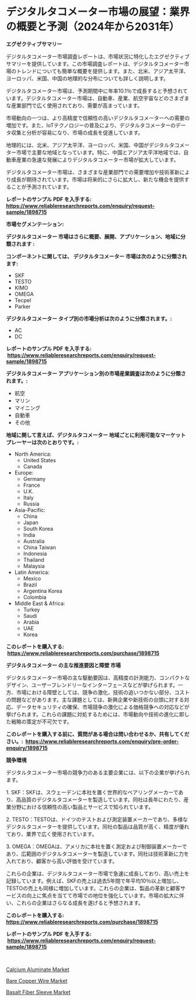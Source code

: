 <p><h1>デジタルタコメーター市場の展望：業界の概要と予測（2024年から2031年）</h1></p><p><strong>エグゼクティブサマリー</strong></p>
<p><p>デジタルタコメーター市場調査レポートは、市場状況に特化したエグゼクティブサマリーを提供しています。この市場調査レポートは、デジタルタコメーター市場のトレンドについても簡単な概要を提供します。また、北米、アジア太平洋、ヨーロッパ、米国、中国の地理的な分布についても詳しく説明します。</p><p>デジタルタコメーター市場は、予測期間中に年率10.1％で成長すると予想されています。デジタルタコメーター市場は、自動車、産業、航空宇宙などのさまざまな産業部門で広く使用されており、需要が高まっています。</p><p>市場動向の一つは、より高精度で信頼性の高いデジタルタコメーターへの需要の増加です。また、IoTテクノロジーの普及により、デジタルタコメーターのデータ収集と分析が容易になり、市場の成長を促進しています。</p><p>地理的には、北米、アジア太平洋、ヨーロッパ、米国、中国がデジタルタコメーター市場で主要な地域となっています。特に、中国とアジア太平洋地域では、自動車産業の急速な発展によりデジタルタコメーター市場が拡大しています。</p><p>デジタルタコメーター市場は、さまざまな産業部門での需要増加や技術革新により成長が期待されています。市場は将来的にさらに拡大し、新たな機会を提供することが予測されています。</p></p>
<p><strong>レポートのサンプル PDF を入手する: <a href="https://www.reliableresearchreports.com/enquiry/request-sample/1898715">https://www.reliableresearchreports.com/enquiry/request-sample/1898715</a></strong></p>
<p><strong>市場セグメンテーション:</strong></p>
<p><strong> デジタルタコメーター 市場はさらに概要、展開、アプリケーション、地域に分類されます :</strong></p>
<p><strong>コンポーネントに関しては、 デジタルタコメーター 市場は次のように分類されます: &nbsp;</strong></p>
<p><ul><li>SKF</li><li>TESTO</li><li>KIMO</li><li>OMEGA</li><li>Tecpel</li><li>Parker</li></ul></p>
<p><strong> デジタルタコメーター タイプ別の市場分析は次のように分類されます。:</strong></p>
<p><ul><li>AC</li><li>DC</li></ul></p>
<p><strong>レポートのサンプル PDF を入手する: &nbsp;<a href="https://www.reliableresearchreports.com/enquiry/request-sample/1898715">https://www.reliableresearchreports.com/enquiry/request-sample/1898715</a></strong></p>
<p><strong> デジタルタコメーター アプリケーション別の市場産業調査は次のように分類されます。:</strong></p>
<p><ul><li>航空</li><li>マリン</li><li>マイニング</li><li>自動車</li><li>その他</li></ul></p>
<p><strong>地域に関して言えば、デジタルタコメーター 地域ごとに利用可能なマーケットプレーヤーは次のとおりです。:</strong></p>
<p><ul>
    <li>
        North America:
        <ul>
            <li>United States</li>
            <li>Canada</li>
        </ul>
    </li>
    <li>
        Europe:
        <ul>
            <li>Germany</li>
            <li>France</li>
            <li>U.K.</li>
            <li>Italy</li>
            <li>Russia</li>
        </ul>
    </li>
    <li>
        Asia-Pacific:
        <ul>
            <li>China</li>
            <li>Japan</li>
            <li>South Korea</li>
            <li>India</li>
            <li>Australia</li>
            <li>China Taiwan</li>
            <li>Indonesia</li>
            <li>Thailand</li>
            <li>Malaysia</li>
        </ul>
    </li>
    <li>
        Latin America:
        <ul>
            <li>Mexico</li>
            <li>Brazil</li>
            <li>Argentina Korea</li>
            <li>Colombia</li>
        </ul>
    </li>
    <li>
        Middle East & Africa:
        <ul>
            <li>Turkey</li>
            <li>Saudi</li>
            <li>Arabia</li>
            <li>UAE</li>
            <li>Korea</li>
        </ul>
    </li>
    </ul></p>
<p><strong>このレポートを購入する: &nbsp;<a href="https://www.reliableresearchreports.com/purchase/1898715">https://www.reliableresearchreports.com/purchase/1898715</a></strong></p>
<p><strong>デジタルタコメーター の主な推進要因と障壁 市場</strong></p>
<p><p>デジタルタコメーター市場の主な駆動要因は、高精度の計測能力、コンパクトなデザイン、ユーザーフレンドリーなインターフェースなどが挙げられます。一方、市場における障壁としては、競争の激化、技術の追いつかない部分、コストの問題などがあります。主な課題としては、新興企業や新技術の台頭に対する対応、データセキュリティの確保、市場競争の激化による価格競争への対応などが挙げられます。これらの課題に対処するためには、市場動向や技術の進化に即した戦略の策定が不可欠です。</p></p>
<p><strong>このレポートを購入する前に、質問がある場合は問い合わせるか、共有してください。:&nbsp; <a href="https://www.reliableresearchreports.com/enquiry/pre-order-enquiry/1898715">https://www.reliableresearchreports.com/enquiry/pre-order-enquiry/1898715</a></strong></p>
<p><strong>競争環境</strong></p>
<p><p>デジタルタコメーター市場の競争力のある主要企業には、以下の企業が挙げられます。</p><p>1. SKF：SKFは、スウェーデンに本社を置く世界的なベアリングメーカーであり、高品質のデジタルタコメーターを製造しています。同社は長年にわたり、産業分野における信頼性の高い製品とサービスで知られています。</p><p>2. TESTO：TESTOは、ドイツのテストおよび測定装置メーカーであり、多様なデジタルタコメーターを提供しています。同社の製品は品質が高く、精度が優れており、業界で広く使用されています。</p><p>3. OMEGA：OMEGAは、アメリカに本社を置く測定および制御装置メーカーであり、広範囲のデジタルタコメーターを製造しています。同社は技術革新に力を入れており、顧客から高い評価を受けています。</p><p>これらの企業は、デジタルタコメーター市場で急速に成長しており、高い売上を記録しています。例えば、SKFの売上は過去5年間で年平均10％以上増加し、TESTOの売上も同様に増加しています。これらの企業は、製品の革新と顧客サービスの向上に焦点を当てて市場での地位を強化しています。市場の拡大に伴い、これらの企業はさらなる成長を遂げると予想されます。</p></p>
<p><strong>このレポートを購入する: &nbsp; <a href="https://www.reliableresearchreports.com/purchase/1898715">https://www.reliableresearchreports.com/purchase/1898715</a></strong></p>
<p><strong>レポートのサンプル PDF を入手する: &nbsp;<a href="https://www.reliableresearchreports.com/enquiry/request-sample/1898715">https://www.reliableresearchreports.com/enquiry/request-sample/1898715</a></strong><strong></strong></p>
<p>&nbsp;</p>
<p><p><a href="https://github.com/shotows/Market-Research-Report-List-1/blob/main/calcium-aluminate-market.md">Calcium Aluminate Market</a></p><p><a href="https://github.com/Sinjinluong3e0awx2m195k76/Market-Research-Report-List-1/blob/main/bare-copper-wire-market.md">Bare Copper Wire Market</a></p><p><a href="https://github.com/beatblasta/Market-Research-Report-List-2/blob/main/basalt-fiber-sleeve-market.md">Basalt Fiber Sleeve Market</a></p></p>